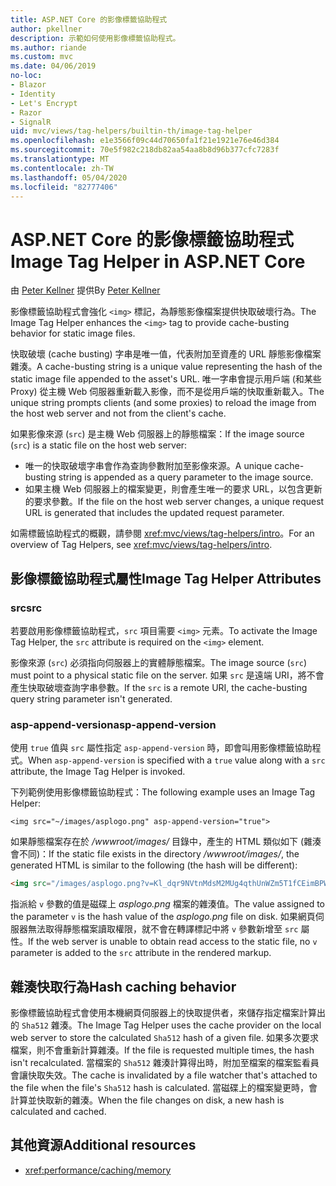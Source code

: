 ```yaml
---
title: ASP.NET Core 的影像標籤協助程式
author: pkellner
description: 示範如何使用影像標籤協助程式。
ms.author: riande
ms.custom: mvc
ms.date: 04/06/2019
no-loc:
- Blazor
- Identity
- Let's Encrypt
- Razor
- SignalR
uid: mvc/views/tag-helpers/builtin-th/image-tag-helper
ms.openlocfilehash: e1e3566f09c44d70650fa1f21e1921e76e46d384
ms.sourcegitcommit: 70e5f982c218db82aa54aa8b8d96b377cfc7283f
ms.translationtype: MT
ms.contentlocale: zh-TW
ms.lasthandoff: 05/04/2020
ms.locfileid: "82777406"
---
```

# <a name="image-tag-helper-in-aspnet-core"></a><span data-ttu-id="7eee9-103">ASP.NET Core 的影像標籤協助程式</span><span class="sxs-lookup"><span data-stu-id="7eee9-103">Image Tag Helper in ASP.NET Core</span></span>

<span data-ttu-id="7eee9-104">由 [Peter Kellner](https://peterkellner.net) 提供</span><span class="sxs-lookup"><span data-stu-id="7eee9-104">By [Peter Kellner](https://peterkellner.net)</span></span>

<span data-ttu-id="7eee9-105">影像標籤協助程式會強化 `<img>` 標記，為靜態影像檔案提供快取破壞行為。</span><span class="sxs-lookup"><span data-stu-id="7eee9-105">The Image Tag Helper enhances the `<img>` tag to provide cache-busting behavior for static image files.</span></span>

<span data-ttu-id="7eee9-106">快取破壞 (cache busting) 字串是唯一值，代表附加至資產的 URL 靜態影像檔案雜湊。</span><span class="sxs-lookup"><span data-stu-id="7eee9-106">A cache-busting string is a unique value representing the hash of the static image file appended to the asset's URL.</span></span> <span data-ttu-id="7eee9-107">唯一字串會提示用戶端 (和某些 Proxy) 從主機 Web 伺服器重新載入影像，而不是從用戶端的快取重新載入。</span><span class="sxs-lookup"><span data-stu-id="7eee9-107">The unique string prompts clients (and some proxies) to reload the image from the host web server and not from the client's cache.</span></span>

<span data-ttu-id="7eee9-108">如果影像來源 (`src`) 是主機 Web 伺服器上的靜態檔案：</span><span class="sxs-lookup"><span data-stu-id="7eee9-108">If the image source (`src`) is a static file on the host web server:</span></span>

* <span data-ttu-id="7eee9-109">唯一的快取破壞字串會作為查詢參數附加至影像來源。</span><span class="sxs-lookup"><span data-stu-id="7eee9-109">A unique cache-busting string is appended as a query parameter to the image source.</span></span>
* <span data-ttu-id="7eee9-110">如果主機 Web 伺服器上的檔案變更，則會產生唯一的要求 URL，以包含更新的要求參數。</span><span class="sxs-lookup"><span data-stu-id="7eee9-110">If the file on the host web server changes, a unique request URL is generated that includes the updated request parameter.</span></span>

<span data-ttu-id="7eee9-111">如需標籤協助程式的概觀，請參閱 <xref:mvc/views/tag-helpers/intro>。</span><span class="sxs-lookup"><span data-stu-id="7eee9-111">For an overview of Tag Helpers, see <xref:mvc/views/tag-helpers/intro>.</span></span>

## <a name="image-tag-helper-attributes"></a><span data-ttu-id="7eee9-112">影像標籤協助程式屬性</span><span class="sxs-lookup"><span data-stu-id="7eee9-112">Image Tag Helper Attributes</span></span>

### <a name="src"></a><span data-ttu-id="7eee9-113">src</span><span class="sxs-lookup"><span data-stu-id="7eee9-113">src</span></span>

<span data-ttu-id="7eee9-114">若要啟用影像標籤協助程式，`src` 項目需要 `<img>` 元素。</span><span class="sxs-lookup"><span data-stu-id="7eee9-114">To activate the Image Tag Helper, the `src` attribute is required on the `<img>` element.</span></span>

<span data-ttu-id="7eee9-115">影像來源 (`src`) 必須指向伺服器上的實體靜態檔案。</span><span class="sxs-lookup"><span data-stu-id="7eee9-115">The image source (`src`) must point to a physical static file on the server.</span></span> <span data-ttu-id="7eee9-116">如果 `src` 是遠端 URI，將不會產生快取破壞查詢字串參數。</span><span class="sxs-lookup"><span data-stu-id="7eee9-116">If the `src` is a remote URI, the cache-busting query string parameter isn't generated.</span></span>

### <a name="asp-append-version"></a><span data-ttu-id="7eee9-117">asp-append-version</span><span class="sxs-lookup"><span data-stu-id="7eee9-117">asp-append-version</span></span>

<span data-ttu-id="7eee9-118">使用 `true` 值與 `src` 屬性指定 `asp-append-version` 時，即會叫用影像標籤協助程式。</span><span class="sxs-lookup"><span data-stu-id="7eee9-118">When `asp-append-version` is specified with a `true` value along with a `src` attribute, the Image Tag Helper is invoked.</span></span>

<span data-ttu-id="7eee9-119">下列範例使用影像標籤協助程式：</span><span class="sxs-lookup"><span data-stu-id="7eee9-119">The following example uses an Image Tag Helper:</span></span>

```cshtml
<img src="~/images/asplogo.png" asp-append-version="true">
```

<span data-ttu-id="7eee9-120">如果靜態檔案存在於 */wwwroot/images/* 目錄中，產生的 HTML 類似如下 (雜湊會不同)：</span><span class="sxs-lookup"><span data-stu-id="7eee9-120">If the static file exists in the directory */wwwroot/images/*, the generated HTML is similar to the following (the hash will be different):</span></span>

```html
<img src="/images/asplogo.png?v=Kl_dqr9NVtnMdsM2MUg4qthUnWZm5T1fCEimBPWDNgM">
```

<span data-ttu-id="7eee9-121">指派給 `v` 參數的值是磁碟上 *asplogo.png* 檔案的雜湊值。</span><span class="sxs-lookup"><span data-stu-id="7eee9-121">The value assigned to the parameter `v` is the hash value of the *asplogo.png* file on disk.</span></span> <span data-ttu-id="7eee9-122">如果網頁伺服器無法取得靜態檔案讀取權限，就不會在轉譯標記中將 `v` 參數新增至 `src` 屬性。</span><span class="sxs-lookup"><span data-stu-id="7eee9-122">If the web server is unable to obtain read access to the static file, no `v` parameter is added to the `src` attribute in the rendered markup.</span></span>

## <a name="hash-caching-behavior"></a><span data-ttu-id="7eee9-123">雜湊快取行為</span><span class="sxs-lookup"><span data-stu-id="7eee9-123">Hash caching behavior</span></span>

<span data-ttu-id="7eee9-124">影像標籤協助程式會使用本機網頁伺服器上的快取提供者，來儲存指定檔案計算出的 `Sha512` 雜湊。</span><span class="sxs-lookup"><span data-stu-id="7eee9-124">The Image Tag Helper uses the cache provider on the local web server to store the calculated `Sha512` hash of a given file.</span></span> <span data-ttu-id="7eee9-125">如果多次要求檔案，則不會重新計算雜湊。</span><span class="sxs-lookup"><span data-stu-id="7eee9-125">If the file is requested multiple times, the hash isn't recalculated.</span></span> <span data-ttu-id="7eee9-126">當檔案的 `Sha512` 雜湊計算得出時，附加至檔案的檔案監看員會讓快取失效。</span><span class="sxs-lookup"><span data-stu-id="7eee9-126">The cache is invalidated by a file watcher that's attached to the file when the file's `Sha512` hash is calculated.</span></span> <span data-ttu-id="7eee9-127">當磁碟上的檔案變更時，會計算並快取新的雜湊。</span><span class="sxs-lookup"><span data-stu-id="7eee9-127">When the file changes on disk, a new hash is calculated and cached.</span></span>

## <a name="additional-resources"></a><span data-ttu-id="7eee9-128">其他資源</span><span class="sxs-lookup"><span data-stu-id="7eee9-128">Additional resources</span></span>

* <xref:performance/caching/memory>
